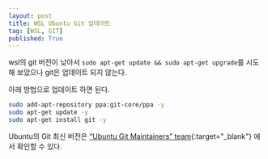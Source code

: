 ```yaml
---
layout: post
title: WSL Ubuntu Git 업데이트
tag: [WSL, GIT]
published: True
---
```


wsl의 git 버전이 낮아서 `sudo apt-get update && sudo apt-get upgrade`를 시도해 보았으나 git은 업데이트 되지 않는다.    

아래 방법으로 업데이트 하면 된다.  

```bash
sudo add-apt-repository ppa:git-core/ppa -y
sudo apt-get update -y
sudo apt-get install git -y

```

Ubuntu의 Git 최신 버전은 [“Ubuntu Git Maintainers” team](https://launchpad.net/~git-core/+archive/ubuntu/ppa){:target="_blank"} 에서 확인할 수 있다.
